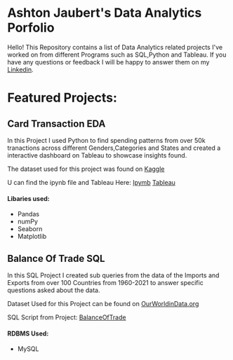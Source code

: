 # Ashton Jaubert's Data Analytics Porfolio
Hello! This Repository contains a list of Data Analytics related projects I've worked on from different Programs such as SQL,Python and Tableau. If you have any questions or feedback I will be happy to answer them on my [Linkedin](https://www.linkedin.com/in/ashtonjaubert/).

# Featured Projects:

## Card Transaction EDA
In this Project I used Python to find spending patterns from over 50k tranactions across different Genders,Categories and States and created a interactive dashboard on Tableau to showcase insights found.

The dataset used for this project was found on [Kaggle](https://www.kaggle.com/datasets/rajatsurana979/comprehensive-credit-card-transactions-dataset/data)

U can find the ipynb file and Tableau Here: [Ipymb](https://github.com/AshtonJaubert/Portfolio/blob/main/CardTransactions.ipynb) [Tableau](https://public.tableau.com/app/profile/ashton.jaubert/viz/TransactionDataAnalysis_17097954017460/Dashboard1)
#### Libaries used: 
- Pandas
- numPy 
- Seaborn 
- Matplotlib

## Balance Of Trade SQL
In this SQL Project I created sub queries from the data of the Imports and Exports from over 100 Countries from 1960-2021 to answer specific questions asked about the data.

Dataset Used for this Project can be found on [OurWorldinData.org](https://ourworldindata.org/economic-growth)

SQL Script from Project: [BalanceOfTrade](https://github.com/AshtonJaubert/Portfolio/blob/main/Imports%26Exports.sql)
#### RDBMS Used:
- MySQL

